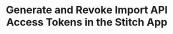 ---
# -------------------------- #
#          PAGE INFO         #
# -------------------------- #

title: Generate and Revoke Import API Access Tokens in the Stitch App
doc-type: "tutorial"

product-type: "import-api"
content-type: "guide"
content-id: "generate-revoke-import-api-access-tokens"
layout: general
sidebar: on-page

permalink: /import-api/guides/generate-revoke-import-api-access-tokens
icon: table-selection
order: 1

summary: "A valid access token is required to use Stitch's Import API. Use this guide to generate a new access token or revoke an old one in the Stitch web app."
## This is used only on the /import-api/guides page.
description: "Generate and revoke Import API access tokens."


# -------------------------- #
#   RELATED SIDEBAR LINKS    #
# -------------------------- #

related:
  - title: "Import API reference"
    link: "{{ link.import-api.api }}"


# -------------------------- #
#         GUIDE INTRO        #
# -------------------------- #

intro: |
  {% include misc/data-files.html %}

  {% capture connect-api-notice %}
  **Note**: This guide focuses on generating Import API access tokens in the Stitch web application. For help creating Import API sources using Stitch Connect, refer to the [Create an Import API integration with Stitch Connect guide]({{ link.import-api.guides.create-import-api-with-stitch-connect | prepend: site.baseurl }}).
  {% endcapture %}

  {% include note.html type="single-line" content=connect-api-notice %}

  {{ page.summary }}

  **Note**: Import API tokens allow you to send data directly to Stitch. As they have write access to the integration they are generated for, your access tokens should always be kept private. Compromised or lost tokens may be [revoked](#revoke-import-api-access-token) as needed. 


# -------------------------- #
#     GUIDE REQUIREMENTS     #
# -------------------------- #

requirements:
  - item: |
      **An active Stitch account.** To create an account, [sign up for a free one here]({{ site.home }}){:target="new"}.


# -------------------------- #
#         GUIDE STEPS        #
# -------------------------- #

sections:
  - title: "Access tokens and integrations"
    anchor: "access-tokens-integrations"
    content: |
      Each access token is associated with a unique Stitch Import API integration. Requests sent with a given access token will only ever update data for that integration in the destination.

      For example: You create an Import API integration named `Customer Records`, which has a corresponding destination schema named `customer_records`. Any [push requests]() made using the access token associated with the `Customer Records` integration will only affect the data in the `customer_records` schema.

  - title: "Generate a new Import API access token"
    anchor: "generate-import-api-access-token"
    content: |
      {% include layout/inline_image.html type="right" file="import-api/import-api-generated-access-token.png" max-width="400px" alt="A new Import API access token in the Stitch web app" %}

      1. [Sign into your Stitch account]({{ site.sign-in }}){:target="new"}.
      2. From the {{ app.page-names.dashboard }} page, click {{ app.buttons.add-integration }}.
      3. Click the **Import API** icon.
      4. Enter a name for the integration. This is the name that will display on the {{ app.page-names.dashboard }} for the integration; it'll also be used to create the schema in your destination.

         **Note**: Schema names cannot be changed after the integration has been saved.
      5. Click the **Save and Generate Token** button to generate and display the token.
      6. Copy the token.

      **Note**: Stitch will only display the access token once, so be sure to save it before clicking **Close and Continue**. If you forget to copy the token or misplace it, you can create a replacement and revoke the original token.

  - title: "Revoke an existing Import API access token"
    anchor: "revoke-import-api-access-token"
    content: |
      {% include note.html type="single-line" content="**Note**: If you need to revoke a token, we we recommend first [creating a second token](#generate-import-api-access-token) and updating your application with it to prevent interruptions. After you've updated the token in your application, you can revoke the old token." %}

      {% include layout/inline_image.html type="right" file="import-api/import-api-revoke-access-token.png" max-width="400px" alt="Import API access tokens in the Stitch web app" %}

      1. [Sign into your Stitch account]({{ site.sign-in }}){:target="new"}.
      2. From the {{ app.page-names.dashboard }} page, click the Import API integration you need to revoke a token from.
      3. On the {{ app.page-names.int-details }} page, click the **Settings** tab.
      4. Locate the **API Access Tokens** section.
      5. [If you've already generated a replacement token](#rotate-import-api-access-tokens), click the **Revoke** button next to the token you want to revoke.


  - title: "Rotate Import API access tokens"
    anchor: "rotate-import-api-access-tokens"
    content: |
      Each Import API integration is allowed a maximum of two active access tokens at a time.

      If you need to revoke a token, we recommend first [creating a second token](#generate-import-api-access-token) and updating your application with it to prevent interruptions. **Note**: Any requests you attempt to send to Stitch during the time an invalid token is in use must be re-sent once valid a token is in place.

      After you've updated the token in your application, you can [revoke the old token](#revoke-import-api-access-token).
---